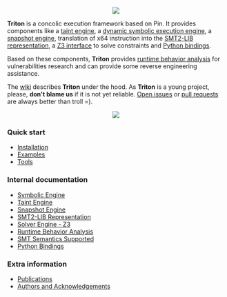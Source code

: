 <p align="center"><img src="http://shell-storm.org/files/triton_logo_1.png"/></p>

**Triton** is a concolic execution framework based on Pin. It provides components like a 
[taint engine](https://github.com/JonathanSalwan/Triton/wiki/Taint-Engine), a 
[dynamic symbolic execution engine](https://github.com/JonathanSalwan/Triton/wiki/Symbolic-Engine), a 
[snapshot engine](https://github.com/JonathanSalwan/Triton/wiki/Snapshot-Engine), translation of x64 
instruction into the [SMT2-LIB representation](https://github.com/JonathanSalwan/Triton/wiki/SMT2-LIB-Representation), 
a [Z3 interface](https://github.com/JonathanSalwan/Triton/wiki/Solver-Engine-Z3) to solve constraints 
and [Python bindings](https://github.com/JonathanSalwan/Triton/wiki/Python-Bindings).

Based on these components, **Triton** provides 
[runtime behavior analysis](https://github.com/JonathanSalwan/Triton/wiki/Runtime-Behavior-Analysis) for vulnerabilities 
research and can provide some reverse engineering assistance.

The [wiki](https://github.com/JonathanSalwan/Triton/wiki) describes **Triton** under the hood. As **Triton** is a young project, 
please, **don't blame us** if it is not yet reliable. [Open issues](https://github.com/JonathanSalwan/Triton/issues) or 
[pull requests](https://github.com/JonathanSalwan/Triton/pulls) are always better than troll =).

<p align="center"><img src="http://shell-storm.org/files/triton_archi.svg"/></p>

### Quick start

* [Installation](https://github.com/JonathanSalwan/Triton/wiki/Installation)
* [Examples](https://github.com/JonathanSalwan/Triton/wiki/Examples)
* [Tools](https://github.com/JonathanSalwan/Triton/wiki/Tools)

### Internal documentation

* [Symbolic Engine](https://github.com/JonathanSalwan/Triton/wiki/Symbolic-Engine)
* [Taint Engine](https://github.com/JonathanSalwan/Triton/wiki/Taint-Engine)
* [Snapshot Engine](https://github.com/JonathanSalwan/Triton/wiki/Snapshot-Engine)
* [SMT2-LIB Representation](https://github.com/JonathanSalwan/Triton/wiki/SMT2-LIB-Representation)
* [Solver Engine - Z3](https://github.com/JonathanSalwan/Triton/wiki/Solver-Engine-Z3)
* [Runtime Behavior Analysis](https://github.com/JonathanSalwan/Triton/wiki/Runtime-Behavior-Analysis)
* [SMT Semantics Supported](https://github.com/JonathanSalwan/Triton/wiki/SMT-Semantics-Supported)
* [Python Bindings](https://github.com/JonathanSalwan/Triton/wiki/Python-Bindings)

### Extra information

* [Publications](https://github.com/JonathanSalwan/Triton/wiki/Publications)
* [Authors and Acknowledgements](https://github.com/JonathanSalwan/Triton/wiki/Authors-and-Acknowledgements)


